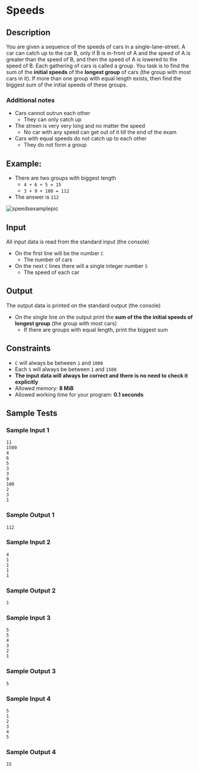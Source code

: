 # Speeds

## Description

You are given a sequence of the speeds of cars in a single-lane-street. 
A car can catch up to the car B, only if B is in-front of A and the speed of A is greater than the speed of B, and then the speed of A is lowered to the speed of B. Each gathering of cars is called a group. You task is to find the sum of the **initial speeds** of the **longest group** of cars (the group with most cars in it). If more than one group with equal length exists, then find the biggest sum of the initial speeds of these groups.

### Additional notes

- Cars cannot outrun each other
  - They can only catch up
- The streen is very very long and no matter the speed
  - No car with any speed can get out of it till the end of the exam
- Cars with equal speeds do not catch up to each other
  - They do not form a group

##  Example:

- There are two groups with biggest length
  - `4 + 6 + 5 = 15`
  - `3 + 9 + 100 = 112`
- The answer is `112`

![speedsexamplepic](https://user-images.githubusercontent.com/44443424/48899266-d05b2600-ee57-11e8-951d-b351c40d29c4.png)

## Input

All input data is read from the standard input (the console)

- On the first line will be the number `C`
  - The number of cars
- On the next `C` lines there will a single integer number `S`
  - The speed of each car

## Output

The output data is printed on the standard output (the console)

- On the single line on the output print the **sum of the the initial speeds of longest group** (the group with most cars)
  - If there are groups with equal length, print the biggest sum 

## Constraints

- `C` will always be between `1` and `1000`
- Each `S` will always be between `1` and `1500`
- **The input data will always be correct and there is no need to check it explicitly**
- Allowed memory: **8 MiB** 
- Allowed working time for your program: **0.1 seconds** 


## Sample Tests

### Sample Input 1

```
11
1500
4
6
5
3
3
9
100
2
3
1
```

### Sample Output 1

```
112
```

### Sample Input 2

```
4
1
1
1
1
```

### Sample Output 2

```
1
```

### Sample Input 3

```
5
5
4
3
2
1
```

### Sample Output 3

```
5
```

### Sample Input 4

```
5
1
2
3
4
5
```

### Sample Output 4

```
15
```
